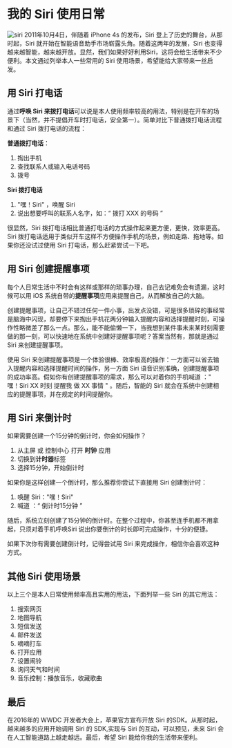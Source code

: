 # 我的 Siri 使用日常

![siri](https://ws4.sinaimg.cn/large/006tNc79gy1fjx9qapm73j31kw0temxu.jpg)
2011年10月4日，伴随着 iPhone 4s 的发布，Siri 登上了历史的舞台，从那时起，Siri 就开始在智能语音助手市场崭露头角。随着这两年的发展，Siri 也变得越来越智能，越来越开放。显然，我们如果好好利用Siri，这将会给生活带来不少便利。本文通过列举本人一些常用的 Siri 使用场景，希望能给大家带来一丝启发。

## 用 Siri 打电话

通过**呼唤 Siri 来拨打电话**可以说是本人使用频率较高的用法，特别是在开车的场景下（当然，并不提倡开车时打电话，安全第一）。简单对比下普通拨打电话流程和通过 Siri 拨打电话的流程：

**普通拨打电话**：
1. 掏出手机
2. 查找联系人或输入电话号码
3. 拨号

**Siri 拨打电话**
1. "嘿！Siri" ，唤醒 Siri
2. 说出想要呼叫的联系人名字，如：“ 拨打 XXX 的号码 ”

很显然，Siri 拨打电话相比普通打电话的方式操作起来更方便，更快，效率更高。
Siri 拨打电话适用于类似开车这样不方便操作手机的场景，例如走路、拖地等。如果你还没试过使用 Siri 打电话，那么赶紧尝试一下吧。

## 用 Siri 创建提醒事项
每个人日常生活中不时会有这样或那样的琐事办理，自己去记难免会有遗漏，这时候可以用 iOS 系统自带的**提醒事项**应用来提醒自己，从而解放自己的大脑。

创建提醒事项，让自己不错过任何一件小事，出发点没错，可是很多琐碎的事经常是脑海中闪现，却要停下来掏出手机花两分钟输入提醒内容和选择提醒时刻，可操作性略微差了那么一点。那么，能不能偷懒一下，当我想到某件事未来某时刻需要做的那一刻，可以快速地在系统中创建好提醒事项呢？答案当然有，那就是通过 Siri 来创建提醒事项。

使用 Siri 来创建提醒事项是一个体验很棒、效率极高的操作：一方面可以省去输入提醒内容和选择提醒时间的操作，另一方面 Siri 语音识别准确，创建提醒事项的成功率高。假如你有创建提醒事项的需求，那么可以对着你的手机喊道 ：" 嘿！Siri XX 时刻 提醒我 做 XX 事情 " 。随后，智能的 Siri 就会在系统中创建相应的提醒事项，并在规定的时间提醒你。

## 用 Siri 来倒计时

如果需要创建一个15分钟的倒计时，你会如何操作？
1. 从主屏 或 控制中心 打开 **时钟** 应用
2. 切换到**计时器**标签
3. 选择15分钟，开始倒计时

如果你是这样创建一个倒计时，那么推荐你尝试下直接用 Siri 创建倒计时：
1. 唤醒 Siri："嘿！Siri"
2. 喊道 ：“ 倒计时15分钟 ”

随后，系统立刻创建了15分钟的倒计时。在整个过程中，你甚至连手机都不用拿起，只须对着手机呼唤Siri 说出你要倒计的时长即可完成操作，十分的便捷。

如果下次你有需要创建倒计时，记得尝试用 Siri 来完成操作，相信你会喜欢这种方式。

## 其他 Siri 使用场景

以上三个是本人日常使用频率高且实用的用法，下面列举一些 Siri 的其它用法：
1. 搜索网页
2. 地图导航
3. 短信发送
4. 邮件发送
5. 嘀嘀打车
6. 打开应用
7. 设置闹铃
7. 询问天气和时间
8. 音乐控制：播放音乐，收藏歌曲

## 最后
在2016年的 WWDC 开发者大会上，苹果官方宣布开放 Siri 的SDK。从那时起，越来越多的应用开始调用 Siri 的 SDK,实现与 Siri 的互动，可以预见，未来 Siri 会在人工智能道路上越走越远。最后，希望 Siri 能给你我的生活带来便利。

